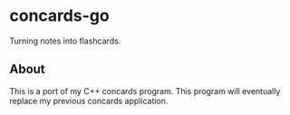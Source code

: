 # concards-go
Turning notes into flashcards.

## About
This is a port of my C++ concards program. This program will eventually replace
my previous concards application.
